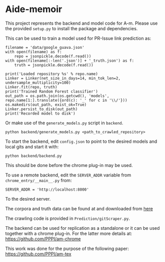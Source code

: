 # Aide-memoir
This project represents the backend and model code for A-m. 
Please use the provided `setup.py` to install the package and dependencies.

This can be used to train a model used for PR-Issue link prediction as:
```
filename = 'data/google_guava.json'
with open(filename) as f:
    repo = jsonpickle.decode(f.read())
with open(filename[:-len('.json')] + '_truth.json') as f:
    truth = jsonpickle.decode(f.read())

print('Loaded repository %s' % repo.name)
Linker = Linker(net_size_in_days=14, min_tok_len=2, undersample_multiplicity=100)
Linker.fit(repo, truth)
print('Trained Random Forest classifier')
out_path = os.path.join(os.getcwd(), 'models', repo.name[1:].translate({ord(c): '_' for c in '\\/'}))
os.makedirs(out_path, exist_ok=True)
Linker.persist_to_disk(out_path)
print('Recorded model to disk')
```

Or make use of the `generate_models.py` script in `backend`.
```
python backend/generate_models.py <path_to_crawled_repository>
```

To start the backend, edit `config.json` to point to the desired models and local gits and start it with:
```
python backend/backend.py
```
This should be done before the chrome plug-in may be used.

To use a remote backend, edit the `SERVER_ADDR` variable from `chrome_entry/__main__.py` from:
```
SERVER_ADDR = 'http://localhost:8000'
```
To the desired server.

The corpora and truth data can be found at and downloaded from [here](https://doi.org/10.5522/04/11897355)

The crawling code is provided in `Prediction/gitScraper.py`.

The backend can be used for replication as a standalone or it can be used together with a chrome plug-in.
For the latter more details at: https://github.com/PPPI/am-chrome

This work was done for the purpose of the following paper: https://github.com/PPPI/am-tex
